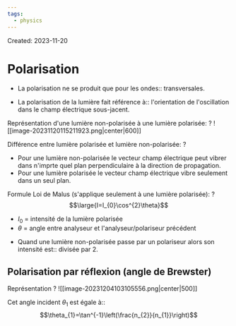 ```yaml
---
tags:
  - physics
---
```

Created: 2023-11-20

# Polarisation
- La polarisation ne se produit que pour les ondes:: transversales.
<!--SR:!2024-01-09,12,208-->
- La polarisation de la lumière fait référence à:: l'orientation de l'oscillation dans le champ électrique sous-jacent.
<!--SR:!2024-01-19,17,150-->

Représentation d'une lumière non-polarisée à une lumière polarisée:
?
![[image-20231120115211923.png|center|600]]
<!--SR:!2024-02-26,60,250-->


Différence entre lumière polarisée et lumière non-polarisée:
?
- Pour une lumière non-polarisée le vecteur champ électrique peut vibrer dans n'imprte quel plan perpendiculaire à la direction de propagation.
- Pour une lumière polarisée le vecteur champ électrique vibre seulement dans un seul plan.
<!--SR:!2024-01-14,18,164-->


Formule Loi de Malus (s'applique seulement à une lumière polarisée):
?
$$\large{I=I_{0}\cos^{2}\theta}$$
- $I_{0}$ = intensité de la lumière polarisée
- $\theta$ = angle entre analyseur et l'analyseur/polariseur précédent
<!--SR:!2024-01-10,10,198-->

- Quand une lumière non-polarisée passe par un polariseur alors son intensité est:: divisée par 2.
<!--SR:!2024-01-22,34,238-->

## Polarisation par réflexion (angle de Brewster)

Représentation
?
![[image-20231204103105556.png|center|500]]
<!--SR:!2024-02-07,31,196-->

Cet angle incident $\theta_{1}$ est égale à::$$\theta_{1}=\tan^{-1}\left(\frac{n_{2}}{n_{1}}\right)$$
<!--SR:!2024-01-09,6,196-->
